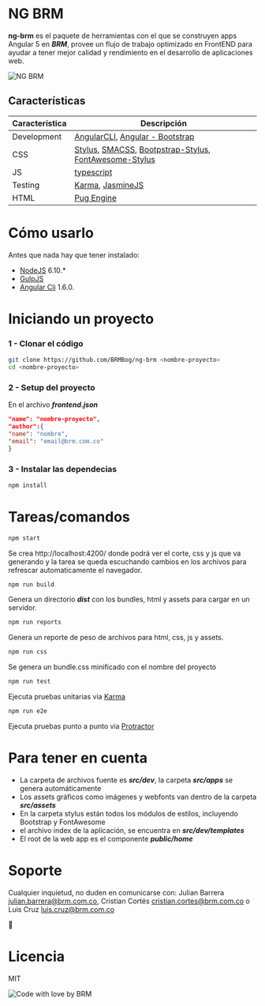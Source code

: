 # NG BRM

**ng-brm** es el paquete de herramientas con el que se construyen apps Angular 5 en ***BRM***, provee un flujo de trabajo optimizado en FrontEND para ayudar a tener mejor calidad y rendimiento en el desarrollo de aplicaciones web.

![NG BRM](https://brm.com.co/images/ng-brm.jpg "NG BRM")

## Características 
|Característica|Descripción|
|------------------|-----------|
|Development|[AngularCLI](https://cli.angular.io),  [Angular - Bootstrap](https://ng-bootstrap.github.io/#/components/accordion/examples)|
|CSS| [Stylus](http://stylus-lang.com/), [SMACSS](https://goo.gl/Skz2Ew), [Bootpstrap-Stylus](https://goo.gl/htL5nT), [FontAwesome-Stylus](http://fontawesome.io/)|
|JS|[typescript](https://www.typescriptlang.org/)
|Testing|[Karma](https://karma-runner.github.io), [JasmineJS](https://jasmine.github.io/) |
|HTML| [Pug Engine](pugjs.org)|

# Cómo usarlo
Antes que nada hay que tener instalado:
- [NodeJS](https://nodejs.org/) 6.10.*
- [GulpJS](http://gulpjs.com/)
- [Angular Cli](https://cli.angular.io) 1.6.0.

# Iniciando un proyecto

### 1 - Clonar el código

```bash
git clone https://github.com/BRMBog/ng-brm <nombre-proyecto>
cd <nombre-proyecto>
```
### 2 - Setup del proyecto

En el archivo  ***frontend.json*** 

```json
"name": "nombre-proyecto",
"author":{
"name": "nombre",
"email": "email@brm.com.co"
}
```

### 3 - Instalar las dependecias

```bash
npm install
```

# Tareas/comandos

```bash
npm start
```

Se crea  http://localhost:4200/ donde podrá ver el corte, css y js que va generando y la tarea se queda escuchando cambios en los archivos para refrescar automaticamente el navegador.

```bash
npm run build
```
Genera un directorio ***dist*** con los bundles, html y assets para cargar en un servidor.

```bash
npm run reports
```
Genera un reporte de peso de archivos para html, css, js y assets.

```bash
npm run css
```
Se genera un bundle.css minificado con el nombre del proyecto

```bash
npm run test
```
Ejecuta pruebas unitarias via [Karma](https://karma-runner.github.io)

```bash
npm run e2e
```
Ejecuta pruebas punto a punto  via [Protractor](http://www.protractortest.org/)

# Para tener en cuenta

- La carpeta de archivos fuente es ***src/dev***, la carpeta ***src/apps*** se genera automáticamente
- Los assets gráficos como imágenes y webfonts van dentro de la carpeta ***src/assets***
- En la carpeta stylus están todos los módulos de estilos, incluyendo Bootstrap y FontAwesome
- el archivo index de la aplicación, se encuentra en ***src/dev/templates*** 
- El root de la web app es el componente ***public/home***

# Soporte 

Cualquier inquietud, no duden en comunicarse con:
Julian Barrera julian.barrera@brm.com.co, Cristian Cortés cristian.cortes@brm.com.co o Luis Cruz luis.cruz@brm.com.co 

:muscle:

# Licencia
MIT

![Code with love by BRM](https://www.brm.com.co/by-brm.svg "Code with love by BRM")



